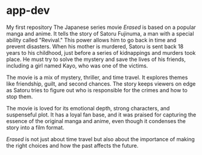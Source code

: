 # app-dev
My first repository
The Japanese series movie *Erased* is based on a popular manga and anime. It tells the story of Satoru Fujinuma, a man with a special ability called "Revival." This power allows him to go back in time and prevent disasters. When his mother is murdered, Satoru is sent back 18 years to his childhood, just before a series of kidnappings and murders took place. He must try to solve the mystery and save the lives of his friends, including a girl named Kayo, who was one of the victims.

The movie is a mix of mystery, thriller, and time travel. It explores themes like friendship, guilt, and second chances. The story keeps viewers on edge as Satoru tries to figure out who is responsible for the crimes and how to stop them.

The movie is loved for its emotional depth, strong characters, and suspenseful plot. It has a loyal fan base, and it was praised for capturing the essence of the original manga and anime, even though it condenses the story into a film format.

*Erased* is not just about time travel but also about the importance of making the right choices and how the past affects the future.
